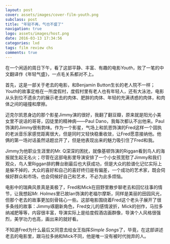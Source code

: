 ```yaml
---
layout: post
cover: assets/images/cover-film-youth.png
subclass: post
title: "年轻不再，气也不盛了"
navigation: true
logo: assets/images/host.png
date: 2016-03-13 17:34:56
categories: lxd
tags: film review chs
comments: true
---
```


在一个闲适的周日下午，看了这部平静、丰富、有趣的电影*Youth*，败了一笔的中文翻译作《年轻气盛》，一点毛关系都对不上。

首先，这是一部关于老去的电影，和Benjamin Button生长的老人院不一样；*Youth*的故事定格在一所度假村，度假村里有老人也有年轻人，还有大泳池，电影从头到位不遗余力的展示老去的肉体、肥胖的肉体、年轻的充满诱惑的肉体，和肉体之间的碰撞和摩擦。

迈克尔凯恩身边的那个影星Jimmy演的很好，我翻了翻豆瓣，原来就是阳光小美女里不说话的哥哥，囚徒里的精神病——Paul Dano，我每次都认不出他来。Paul饰演的Jimmy很有韵味。作为一个影星，气场上和凯恩饰演的Fred这样一个固执的老派音乐家感觉距离很大，但是同时又轻快稳重收敛，让Fred愿意接纳他。他俩的第一场对话虽然话题岔开了，但是他表现出来的魅力吸引住了Fred和我。

Jimmy为他职业生涯里的Mr. Q深深的困扰，就像基顿饰演的Riggan看到鸟人的海报就生起无名火；尽管在这部电影里导演安排了一个小女孩宽慰了Jimmy和我们观众，鸟人里Riggan排的舞台剧最后也大获成功，但是大众的脸谱化记忆实际上是躲不掉的，大众的喜好和自己的喜好终归是有偏差，一个成功的艺术家，既会伺候好群众和市场，也会伺候好自己和艺术，不必为此多烦恼。

电影中的瑞典风景真是美极了，Fred和Mick在田野里散步聊老去和回忆往事的情节，让我想起*Mr. Holmes*里已故Ian饰演的老福尔摩斯，同样是美丽的田园风光，但那个老去的故事更加刻骨铭心一些。这部电影围绕着Fred这个老头子展开了很多条线的故事：Jimmy琢磨新角色，Fred女儿的感情波折，Mick的创作，马拉多纳减肥等等，内容很丰富，导演实际上是给度假酒店画群像，导演个人风格很强烈，美学功力也高，画出来的就好看。

不知道Fred为什么最后又同意去给女王指挥*Simple Songs*了，毕竟，在这部讲述老去的电影里，跟马拉多纳和Mick不同，他是唯一没有被时代抛弃的人。

